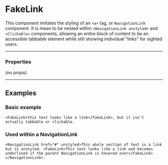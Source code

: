 # FakeLink

This component imitates the styling of an `<a>` tag, or `NavigationLink` component. It is mean to be nested within `<NavigationLink unstyled>` and `<Clickable>` components, allowing an entire block of content to be an accessible tabbable element while still showing individual "links" for sighted users.

---

### Properties

(no props)

---

## Examples

### Basic example

```
<FakeLink>this text looks like a link</FakeLink>, but it isn't actually tabbable or clickable.
```

### Used within a NavigationLink

```
<NavigationLink href="#" unstyled>This whole section of text is a link but is unstyled. <FakeLink>This text looks like a link and becomes underlined if the parent NavigationLink is hovered over</FakeLink></NavigationLink>.
```
